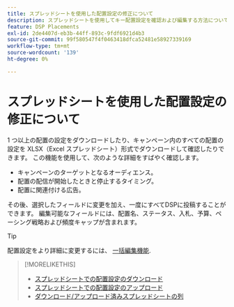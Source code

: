 ```yaml
---
title: スプレッドシートを使用した配置設定の修正について
description: スプレッドシートを使用してキー配置設定を確認および編集する方法について説明します。
feature: DSP Placements
exl-id: 2de4407d-eb3b-44ff-893c-9fdf6921d4b3
source-git-commit: 99f580547f4f0463418dfca52481e58927339169
workflow-type: tm+mt
source-wordcount: '139'
ht-degree: 0%

---
```


# スプレッドシートを使用した配置設定の修正について

1 つ以上の配置の設定をダウンロードしたり、キャンペーン内のすべての配置の設定を XLSX（Excel スプレッドシート）形式でダウンロードして確認したりできます。 この機能を使用して、次のような詳細をすばやく確認します。

* キャンペーンのターゲットとなるオーディエンス。
* 配置の配信が開始したときと停止するタイミング。
* 配置に関連付ける広告。

その後、選択したフィールドに変更を加え、一度にすべてDSPに投稿することができます。 編集可能なフィールドには、配置名、ステータス、入札、予算、ペーシング戦略および頻度キャップが含まれます。

>[!TIP]
>
>配置設定をより詳細に変更するには、 [一括編集機能](/help/dsp/campaign-management/placements/placement-edit.md).

>[!MORELIKETHIS]
>
>* [スプレッドシートでの配置設定のダウンロード](qa-sheet-download.md)
>* [スプレッドシートでの配置設定のアップロード](qa-sheet-upload.md)
>* [ダウンロード/アップロード済みスプレッドシートの列](qa-sheet-columns.md)
